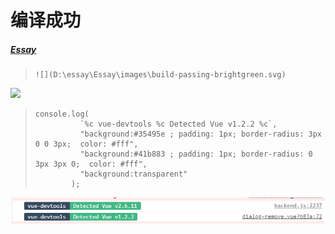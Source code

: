 # 编译成功

##### [Essay](https://dixinl.github.io/Essay/)

> ```
> ![](D:\essay\Essay\images\build-passing-brightgreen.svg)
> ```

![](D:\essay\Essay\images\build-passing-brightgreen.svg)

> ```
> console.log(
>           `%c vue-devtools %c Detected Vue v1.2.2 %c`,
>           "background:#35495e ; padding: 1px; border-radius: 3px 0 0 3px;  color: #fff",
>           "background:#41b883 ; padding: 1px; border-radius: 0 3px 3px 0;  color: #fff",
>           "background:transparent"
>         );
> ```

![1587629043900](../images/1587629043900.png)

